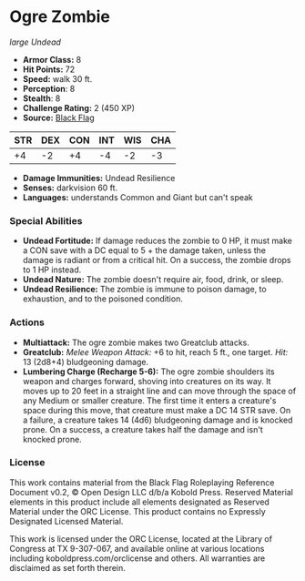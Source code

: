 # Ogre Zombie

*large* *Undead*

- **Armor Class:** 8
- **Hit Points:** 72 
- **Speed:** walk 30 ft.
- **Perception**: 8
- **Stealth**: 8
- **Challenge Rating:** 2 (450 XP)
- **Source:** [Black Flag](https://koboldpress.com/kpstore/product/tovrpg-pg-mv/)

| STR | DEX | CON | INT | WIS | CHA |
| --- | --- | --- | --- | --- | --- |
| +4 | -2 | +4 | -4 | -2 | -3 |

- **Damage Immunities:** Undead Resilience
- **Senses:** darkvision 60 ft.
- **Languages:** understands Common and Giant but can't speak

### Special Abilities

- **Undead Fortitude:** If damage reduces the zombie to 0 HP, it must make a CON save with a DC equal to 5 + the damage taken, unless the damage is radiant or from a critical hit. On a success, the zombie drops to 1 HP instead.
- **Undead Nature:** The zombie doesn't require air, food, drink, or sleep.
- **Undead Resilience:** The zombie is immune to poison damage, to exhaustion, and to the poisoned condition.

### Actions

- **Multiattack:** The ogre zombie makes two Greatclub attacks.
- **Greatclub:** _Melee Weapon Attack:_ +6 to hit, reach 5 ft., one target. _Hit:_ 13 (2d8+4) bludgeoning damage.
- **Lumbering Charge (Recharge 5-6):** The ogre zombie shoulders its weapon and charges forward, shoving into creatures on its way. It moves up to 20 feet in a straight line and can move through the space of any Medium or smaller creature. The first time it enters a creature's space during this move, that creature must make a DC 14 STR save. On a failure, a creature takes 14 (4d6) bludgeoning damage and is knocked prone. On a success, a creature takes half the damage and isn't knocked prone.


### License

This work contains material from the Black Flag Roleplaying Reference Document v0.2, © Open Design LLC d/b/a Kobold Press. Reserved Material elements in this product include all elements designated as Reserved Material under the ORC License. This product contains no Expressly Designated Licensed Material.

This work is licensed under the ORC License, located at the Library of Congress at TX 9-307-067, and available online at various locations including koboldpress.com/orclicense and others. All warranties are disclaimed as set forth therein.
